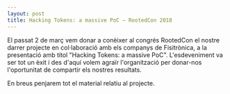 ```yaml
---
layout: post
title: Hacking Tokens: a massive PoC – RootedCon 2018
---
```


El passat 2 de març vem donar a conèixer al congrés RootedCon el nostre darrer projecte en col·laboració amb els companys de Fisitrònica, a la presentació amb títol "Hacking Tokens: a massive PoC". L'esdeveniment va ser tot un èxit i des d'aquí volem agraïr l'organització per donar-nos l'oportunitat de compartir els nostres resultats.

En breus penjarem tot el material relatiu al projecte.